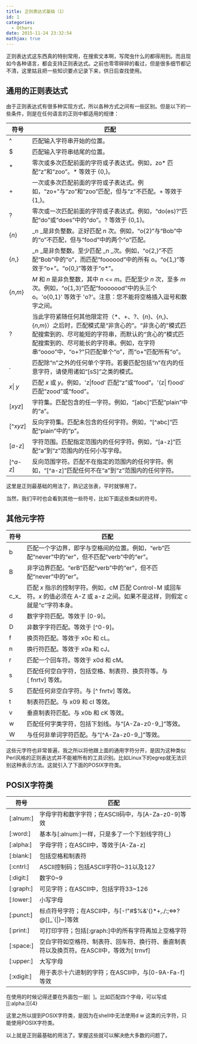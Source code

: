 ```yaml
---
title: 正则表达式基础（1）
id: 1
categories:
  - Others
date: 2015-11-24 23:32:54
mathjax: true
---
```


正则表达式这东西真的特别常用，在搜索文本啊，写爬虫什么的都得用到。而且现如今各种语言，都会支持正则表达式。之前也零零碎碎的看过，但是很多细节都记不清，这里姑且把一些知识要点记录下来，供日后查找使用。

## 通用的正则表达式


由于正则表达式有很多种实现方式，所以各种方式之间有一些区别。但是以下的一些条件，则是在任何语言的正则中都适用的规律：

|符号|匹配|
|-|-|
|^|匹配输入字符串开始的位置。|
|$|匹配输入字符串结尾的位置。|
|*|零次或多次匹配前面的字符或子表达式。例如，zo* 匹配“z”和“zoo”。* 等效于 {0,}。|
|+|一次或多次匹配前面的字符或子表达式。例如，“zo+”与“zo”和“zoo”匹配，但与“z”不匹配。+ 等效于 {1,}。|
|?|零次或一次匹配前面的字符或子表达式。例如，“do(es)?”匹配“do”或“does”中的“do”。? 等效于 {0,1}。|
|{_n_}|_n _是非负整数。正好匹配 _n_ 次。例如，“o{2}”与“Bob”中的“o”不匹配，但与“food”中的两个“o”匹配。|
|{_n_,}|_n _是非负整数。至少匹配 _n _次。例如，“o{2,}”不匹配“Bob”中的“o”，而匹配“foooood”中的所有 o。“o{1,}”等效于“o+”。“o{0,}”等效于“o*”。|
|{_n_,_m_}|_M_ 和 _n_ 是非负整数，其中 _n_ <= _m_。匹配至少 _n_ 次，至多 _m_ 次。例如，“o{1,3}”匹配“fooooood”中的头三个 o。'o{0,1}' 等效于 'o?'。注意：您不能将空格插入逗号和数字之间。|
|?|当此字符紧随任何其他限定符（*、+、?、{_n_}、{_n_,}、{_n_,_m_}）之后时，匹配模式是“非贪心的”。“非贪心的”模式匹配搜索到的、尽可能短的字符串，而默认的“贪心的”模式匹配搜索到的、尽可能长的字符串。例如，在字符串“oooo”中，“o+?”只匹配单个“o”，而“o+”匹配所有“o”。|
|.|匹配除“n”之外的任何单个字符。若要匹配包括“n”在内的任意字符，请使用诸如“[sS]”之类的模式。|
|_x_&vert; _y_|匹配 _x_ 或 _y_。例如，'z&vert;food' 匹配“z”或“food”。'(z&vert; f)ood' 匹配“zood”或“food”。|
|[_xyz_]|字符集。匹配包含的任一字符。例如，“[abc]”匹配“plain”中的“a”。|
|[^_xyz_]|反向字符集。匹配未包含的任何字符。例如，“[^abc]”匹配“plain”中的“p”。|
|[_a-z_]|字符范围。匹配指定范围内的任何字符。例如，“[a-z]”匹配“a”到“z”范围内的任何小写字母。|
|[^_a-z_]|反向范围字符。匹配不在指定的范围内的任何字符。例如，“[^a-z]”匹配任何不在“a”到“z”范围内的任何字符。|

这里是正则最基础的用法了，熟记这张表，平时就够用了。

当然，我们平时也会看到其他一些符号，比如下面这些类似的符号。

## 其他元字符

|符号|匹配|
|-|-|
|b|匹配一个字边界，即字与空格间的位置。例如，“erb”匹配“never”中的“er”，但不匹配“verb”中的“er”。|
|B|非字边界匹配。“erB”匹配“verb”中的“er”，但不匹配“never”中的“er”。|
|c_x_|匹配 _x_ 指示的控制字符。例如，cM 匹配 Control-M 或回车符。_x_ 的值必须在 A-Z 或 a-z 之间。如果不是这样，则假定 c 就是“c”字符本身。|
|d|数字字符匹配。等效于 [0-9]。|
|D|非数字字符匹配。等效于 [^0-9]。|
|f|换页符匹配。等效于 x0c 和 cL。|
|n|换行符匹配。等效于 x0a 和 cJ。|
|r|匹配一个回车符。等效于 x0d 和 cM。|
|s|匹配任何空白字符，包括空格、制表符、换页符等。与 [ fnrtv] 等效。|
|S|匹配任何非空白字符。与 [^ fnrtv] 等效。|
|t|制表符匹配。与 x09 和 cI 等效。|
|v|垂直制表符匹配。与 x0b 和 cK 等效。|
|w|匹配任何字类字符，包括下划线。与“[A-Za-z0-9_]”等效。|
|W|与任何非单词字符匹配。与“[^A-Za-z0-9_]”等效。|

这些元字符也非常普遍，我之所以将他跟上面的通用字符分开，是因为这种类似Perl风格的正则表达式并不能被所有的工具识别。比如Linux下的egrep就无法识别这种表示方法。这就引入了下面的POSIX字符类。

## POSIX字符类
|符号|匹配|
|-|-|
|[:alnum:]|字母字符和数字字符；在ASCII码中，与[A-Za-z0-9]等效|
|[:word:]|基本与[:alnum:]一样，只是多了一个下划线字符(_)|
|[:alpha:]|字母字符；在ASCII中，等效于[A-Za-z]|
|[:blank:]|包括空格和制表符|
|[:cntrl:]|ASCII控制码；包括ASCII字符0~31以及127|
|[:digit:]|数字0~9|
|[:graph:]|可见字符；在ASCII中，包括字符33~126|
|[:lower:]|小写字母|
|[:punct:]|标点符号字符；在ASCII中，与[-!"#$%&'()*+,./:;<=>?@[\]_`{&vert;}~]等效|
|[:print:]|可打印字符；包括[:graph:]中的所有字符再加上空格字符|
|[:space:]|空白字符如空格符、制表符、回车符、换行符、垂直制表符以及换页符。在ASCII中，等效为[ trnvf]|
|[:upper:]|大写字母|
|[:xdigit:]|用于表示十六进制的字符；在ASCII中，与[0-9A-Fa-f]等效|

在使用的时候记得还要在外面包一层[  ]。比如匹配四个字母，可以写成 [[:alpha:]]{4}

这里之所以提到POSIX字符类，是因为在shell中无法使用d w 这类的元字符，只能使用POSIX字符类。

以上就是正则最基础的用法了。掌握这些就可以解决绝大多数的问题了。
